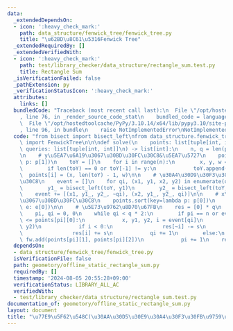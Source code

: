 ```yaml
---
data:
  _extendedDependsOn:
  - icon: ':heavy_check_mark:'
    path: data_structure/fenwick_tree/fenwick_tree.py
    title: "\u62BD\u8C61\u5316Fenwick Tree"
  _extendedRequiredBy: []
  _extendedVerifiedWith:
  - icon: ':heavy_check_mark:'
    path: test/library_checker/data_structure/rectangle_sum.test.py
    title: Rectangle Sum
  _isVerificationFailed: false
  _pathExtension: py
  _verificationStatusIcon: ':heavy_check_mark:'
  attributes:
    links: []
  bundledCode: "Traceback (most recent call last):\n  File \"/opt/hostedtoolcache/PyPy/3.10.14/x64/lib/pypy3.10/site-packages/onlinejudge_verify/documentation/build.py\"\
    , line 76, in _render_source_code_stat\n    bundled_code = language.bundle(\n\
    \  File \"/opt/hostedtoolcache/PyPy/3.10.14/x64/lib/pypy3.10/site-packages/onlinejudge_verify/languages/python.py\"\
    , line 96, in bundle\n    raise NotImplementedError\nNotImplementedError\n"
  code: "from bisect import bisect_left\nfrom data_structure.fenwick_tree.fenwick_tree\
    \ import FenwickTree\n\n\ndef solve(\n    points: list[tuple[int, int, int]],\
    \ queries: list[tuple[int, int]]\n) -> list[int]:\n    n, q = len(points), len(queries)\n\
    \n    # y\u5EA7\u6A19\u3067\u30BD\u30FC\u30C8&\u5EA7\u5727\n    points.sort(key=lambda\
    \ p: p[1])\n    toY = []\n    for i in range(n):\n        x, y, w = points[i]\n\
    \        if len(toY) == 0 or toY[-1] != y:\n            toY.append(y)\n      \
    \  points[i] = (x, len(toY) - 1, w)\n\n    # \u30A4\u30D9\u30F3\u30C8\u30BD\u30FC\
    \u30C8\n    event = []\n    for qi, (x1, y1, x2, y2) in enumerate(queries):\n\
    \        y1_ = bisect_left(toY, y1)\n        y2_ = bisect_left(toY, y2)\n    \
    \    event += [(x1, y1_, y2_, ~qi), (x2, y1_, y2_, qi)]\n\n    # x\u5EA7\u6A19\
    \u3067\u30BD\u30FC\u30C8\n    points.sort(key=lambda p: p[0])\n    event.sort(key=lambda\
    \ e: e[0])\n\n    # \u5E73\u9762\u8D70\u67FB\n    res = [0] * q\n    fw = FenwickTree(len(toY))\n\
    \    pi, qi = 0, 0\n    while qi < q * 2:\n        if pi == n or event[qi][0]\
    \ <= points[pi][0]:\n            x, y1, y2, i = event[qi]\n            s = fw.sum(y1,\
    \ y2)\n            if i < 0:\n                res[~i] -= s\n            else:\n\
    \                res[i] += s\n            qi += 1\n        else:\n           \
    \ fw.add(points[pi][1], points[pi][2])\n            pi += 1\n    return res\n"
  dependsOn:
  - data_structure/fenwick_tree/fenwick_tree.py
  isVerificationFile: false
  path: geometory/offline_static_rectangle_sum.py
  requiredBy: []
  timestamp: '2024-08-05 20:55:28+09:00'
  verificationStatus: LIBRARY_ALL_AC
  verifiedWith:
  - test/library_checker/data_structure/rectangle_sum.test.py
documentation_of: geometory/offline_static_rectangle_sum.py
layout: document
title: "\u77E9\u5F62\u548C(\u30AA\u30D5\u30E9\u30A4\u30F3\u30FB\u9759\u7684)"
---
```

